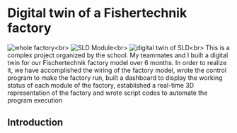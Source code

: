 # Digital twin of a Fishertechnik factory
![whole factory]([https://www.baidu.com/img/bd_logo1.png](https://github.com/Weizhe-JIA/2.Digital-twin-of-a-Fishertechnik-factory/blob/main/imgs/1.whole%20factory.jpg?raw=true))<br>
![SLD Module]([https://www.baidu.com/img/bd_logo1.png](https://github.com/Weizhe-JIA/2.Digital-twin-of-a-Fishertechnik-factory/blob/main/imgs/2.SLD%20module.png?raw=true))<br>
![digital twin of SLD]([https://www.baidu.com/img/bd_logo1.png](https://github.com/Weizhe-JIA/2.Digital-twin-of-a-Fishertechnik-factory/blob/main/imgs/3.digital%20twin%20of%20SLD.png?raw=true))<br>
This is a complex project organized by the school. My teammates and I built a digital twin for our Fischertechnik factory model over 6 months. In order to realize it, we have accomplished the wiring of the factory model, wrote the control program to make the factory run, built a dashboard to display the working status of each module of the factory, established a real-time 3D representation of the factory and wrote script codes to automate the program execution
## Introduction
